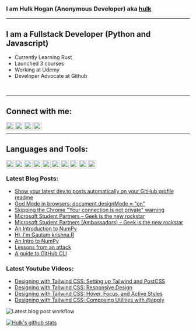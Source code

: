 ### I am Hulk Hogan (Anonymous Developer) aka [hulk][website]

---

## I am a Fullstack Developer (Python and Javascript)

- Currently Learning Rust
- Launched 3 courses
- Working at Udemy
- Developer Advocate at Github

<br />

---

## Connect with me:

[<img align="left" alt="hulk | YouTube" width="22px" src="https://cdn.jsdelivr.net/npm/simple-icons@v3/icons/linux.svg" />][website]
[<img align="left" alt="hulk | YouTube" width="22px" src="https://cdn.jsdelivr.net/npm/simple-icons@v3/icons/youtube.svg" />][tailwind]
[<img align="left" alt="hulk | Twitter" width="22px" src="https://cdn.jsdelivr.net/npm/simple-icons@v3/icons/twitter.svg" />][twitter]
[<img align="left" alt="hulk | Instagram" width="22px" src="https://cdn.jsdelivr.net/npm/simple-icons@v3/icons/instagram.svg" />][instagram]

<br />

---

## Languages and Tools:

[<img align="left" width="22px" src="https://cdn.jsdelivr.net/npm/simple-icons@v3/icons/javascript.svg" />][website]
[<img align="left" width="22px" src="https://cdn.jsdelivr.net/npm/simple-icons@v3/icons/python.svg" />][website]
[<img align="left" width="22px" src="https://cdn.jsdelivr.net/npm/simple-icons@v3/icons/react.svg" />][website]
[<img align="left" width="22px" src="https://cdn.jsdelivr.net/npm/simple-icons@v3/icons/vue-dot-js.svg" />][website]
[<img align="left" width="22px" src="https://cdn.jsdelivr.net/npm/simple-icons@v3/icons/svelte.svg" />][website]
[<img align="left" width="22px" src="https://cdn.jsdelivr.net/npm/simple-icons@v3/icons/deno.svg" />][website]
[<img align="left" width="22px" src="https://cdn.jsdelivr.net/npm/simple-icons@v3/icons/go.svg" />][website]
[<img align="left" width="22px" src="https://cdn.jsdelivr.net/npm/simple-icons@v3/icons/rust.svg" />][website]
[<img align="left" width="22px" src="https://cdn.jsdelivr.net/npm/simple-icons@v3/icons/gatsby.svg" />][website]
[<img align="left" width="22px" src="https://cdn.jsdelivr.net/npm/simple-icons@v3/icons/nuxt-dot-js.svg" />][website]

<br/>

### Latest Blog Posts:

<!-- BLOG-POST-LIST:START -->
- [Show your latest dev.to posts automatically on your GitHub profile readme](https://dev.to/gautamkrishnar/show-your-latest-dev-to-posts-automatically-in-your-github-profile-readme-3nk8)
- [God Mode in browsers: document.designMode = "on"](https://dev.to/gautamkrishnar/god-mode-in-browsers-document-designmode-on-2pmo)
- [Skipping the Chrome "Your connection is not private" warning](https://dev.to/gautamkrishnar/quickbits-1-skipping-the-chrome-your-connection-is-not-private-warning-4kp1)
- [Microsoft Student Partners – Geek is the new rockstar](https://dev.to/gautamkrishnar/microsoft-student-partners--geek-is-the-new-rockstar)
- [Microsoft Student Partners (Ambassadors) – Geek is the new rockstar](https://www.gautamkrishnar.com/microsoft-student-partners/)
- [An Introduction to NumPy](https://dev.to/gautamkrishnar/an-introduction-to-numpy)
- [Hi, I'm Gautam krishna.R](https://dev.to/gautamkrishnar/hi-im-gautam-krishnar)
- [An Intro to NumPy](https://www.gautamkrishnar.com/an-intro-to-numpy/)
- [Lessons from an attack](https://www.gautamkrishnar.com/lessons-from-an-attack/)
- [A guide to GitHub CLI](https://www.gautamkrishnar.com/a-guide-to-github-cli/)
<!-- BLOG-POST-LIST:END -->

### Latest Youtube Videos:

<!-- YOUTUBE:START -->
- [Designing with Tailwind CSS: Setting up Tailwind and PostCSS](https://www.youtube.com/watch?v=21HuwjmuS7A)
- [Designing with Tailwind CSS: Responsive Design](https://www.youtube.com/watch?v=Ff_n_QClipQ)
- [Designing with Tailwind CSS: Hover, Focus, and Active Styles](https://www.youtube.com/watch?v=olyRu5R1EZ4)
- [Designing with Tailwind CSS: Composing Utilities with @apply](https://www.youtube.com/watch?v=krSgBUmIgP0)
<!-- YOUTUBE:END -->

[website]: https://pygojs.me
[twitter]: https://twitter.com/hulk_develop
[instagram]: https://instagram.com/jane-natalie
[tailwind]: https://www.youtube.com/feeds/videos.xml?playlist_id=PL7CcGwsqRpSM3w9BT_21tUU8JN2SnyckR

![Latest blog post workflow](https://github.com/hulk-developer/hulk-developer/workflows/Latest%20blog%20post%20workflow/badge.svg)

[![Hulk's github stats](https://github-readme-stats.vercel.app/api?username=hulk-developer&count_private=true&show_icons=true&hide_border=true)](https://github.com/hulk-developer)
